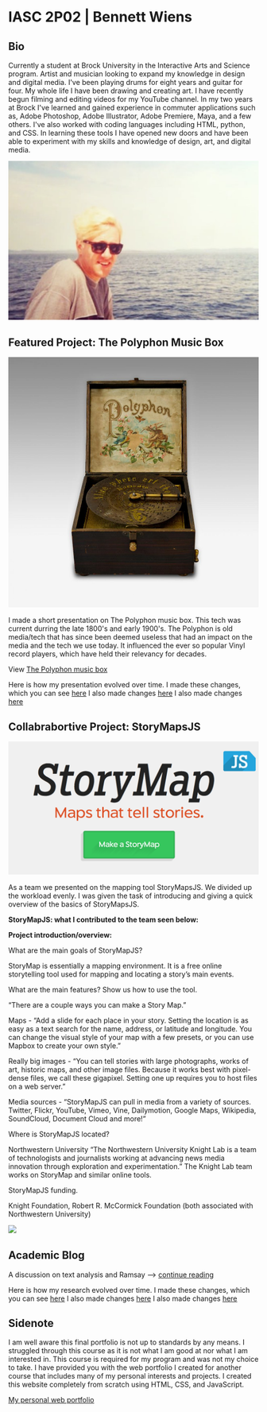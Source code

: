 # **IASC 2P02** | Bennett Wiens

## Bio

Currently a student at Brock University in the Interactive Arts and Science program. Artist and musician looking to expand my knowledge in design and digital media. I've been playing drums for eight years and guitar for four. My whole life I have been drawing and creating art. I have recently begun filming and editing videos for my YouTube channel. In my two years at Brock I've learned and gained experience in commuter applications such as, Adobe Photoshop, Adobe Illustrator, Adobe Premiere, Maya, and a few others. I've also worked with coding languages including HTML, python, and CSS. In learning these tools I have opened new doors and have been able to experiment with my skills and knowledge of design, art, and digital media.

![](Images/photoOfMe.png)

## Featured Project: The Polyphon Music Box

![](Images/box_intro_01.jpg)

I made a short presentation on The Polyphon music box. This tech was current durring the late 1800's and early 1900's. The Polyphon is old media/tech that has since been deemed useless that had an impact on the media and the tech we use today. It influenced the ever so popular Vinyl record players, which have held their relevancy for decades.

View [The Polyphon music box](https://bewiens.github.io/IASC-2P02/reveal/index.html)

Here is how my presentation evolved over time. I made these changes, which you can see [here](https://github.com/bewiens/IASC-2P02/commit/e2e959d5392e45e4e55e39bb554180150cbf13a3)
I also made changes [here](https://github.com/bewiens/IASC-2P02/commit/f021a3dfa5e6a25557629bbe79a5a865e94dee41)
I also made changes [here](https://github.com/bewiens/IASC-2P02/commit/f7ee0eb5153a2ae324e53b28201a8601a48dc8b8)

## Collabrabortive Project: StoryMapsJS

![](Images/SMJS.png) 

As a team we presented on the mapping tool StoryMapsJS. We divided up the workload evenly. I was given the task of introducing and giving a quick overview of the basics of StoryMapsJS.

**StoryMapJS: what I contributed to the team seen below:**

**Project introduction/overview:** 

What are the main goals of StoryMapJS?

StoryMap is essentially a mapping environment. It is a free online storytelling tool used for mapping and locating a story’s main events.

What are the main features? Show us how to use the tool. 

“There are a couple ways you can make a Story Map.”

Maps - “Add a slide for each place in your story. Setting the location is as easy as a text search for the name, address, or latitude and longitude. You can change the visual style of your map with a few presets, or you can use Mapbox to create your own style.”

Really big images - “You can tell stories with large photographs, works of art, historic maps, and other image files. Because it works best with pixel-dense files, we call these gigapixel. Setting one up requires you to host files on a web server.”

Media sources - “StoryMapJS can pull in media from a variety of sources. Twitter, Flickr, YouTube, Vimeo, Vine, Dailymotion, Google Maps, Wikipedia, SoundCloud, Document Cloud and more!”

Where is StoryMapJS located?

Northwestern University
“The Northwestern University Knight Lab is a team of technologists and journalists working at advancing news media innovation through exploration and experimentation.” The Knight Lab team works on StoryMap and similar online tools.

StoryMapJS funding.

Knight Foundation, Robert R. McCormick Foundation (both associated with Northwestern University)

![](Images/...)

## Academic Blog

A discussion on text analysis and Ramsay --> [continue reading](https://bewiens.github.io/IASC-2P02/blog.md)

Here is how my research evolved over time. I made these changes, which you can see [here](https://github.com/bewiens/IASC-2P02/commit/10d08dee06813071489d560d07f755f0b1553f85#diff-e95c7dc8eefee7d0e25121cd7f0007ae)
I also made changes [here](https://github.com/bewiens/IASC-2P02/commit/654fba624e495dcabd6c2015fa958715c6cd6d38#diff-e95c7dc8eefee7d0e25121cd7f0007ae)
I also made changes [here](https://github.com/bewiens/IASC-2P02/commit/1da3439af4e5db0811cbf4a10673817e78c99e9f#diff-e95c7dc8eefee7d0e25121cd7f0007ae)



## Sidenote

I am well aware this final portfolio is not up to standards by any means. I struggled through this course as it is not what I am good at nor what I am interested in. This course is required for my program and was not my choice to take.
I have provided you with the web portfolio I created for another course that includes many of my personal interests and projects. I created this website completely from scratch using HTML, CSS, and JavaScript.

[My personal web portfolio](http://badger.ac.brocku.ca/~bw16vw/index.html)
